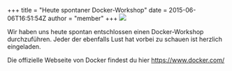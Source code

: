 +++
title = "Heute spontaner Docker-Workshop"
date = 2015-06-06T16:51:54Z
author = "member"
+++
![](http://flipdot.org/blog/uploads/dockerworkshop.png)  
  
Wir haben uns heute spontan entschlossen einen Docker-Workshop
durchzuführen. Jeder der ebenfalls Lust hat vorbei zu schauen ist
herzlich eingeladen.  
  
Die offizielle Webseite von Docker findest du hier
<https://www.docker.com/>
